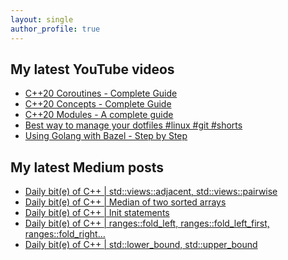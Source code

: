 ```yaml
---
layout: single
author_profile: true
---
```


## My latest YouTube videos

<ul>
<!--START_SECTION:youtube-->
<li><a href="https://www.youtube.com/watch?v=w-dmOHhBX9o">C++20 Coroutines - Complete Guide</a></li>
<li><a href="https://www.youtube.com/watch?v=1So7onMFxJM">C++20 Concepts  - Complete Guide</a></li>
<li><a href="https://www.youtube.com/watch?v=WRCwciJ5MTE">C++20 Modules - A complete guide</a></li>
<li><a href="https://www.youtube.com/watch?v=LHrB4TcU1JM">Best way to manage your dotfiles #linux #git #shorts</a></li>
<li><a href="https://www.youtube.com/watch?v=mXLrk0ipwz4">Using Golang with Bazel - Step by Step</a></li>
<!--END_SECTION:youtube-->
</ul>

## My latest Medium posts

<ul>
<!--START_SECTION:medium-->
<li><a href="https://medium.com/@simontoth/daily-bit-e-of-c-std-views-adjacent-std-views-pairwise-809363044218?source=rss-1e1de1006a93------2">Daily bit(e) of C++ | std::views::adjacent, std::views::pairwise</a></li>
<li><a href="https://medium.com/@simontoth/daily-bit-e-of-c-median-of-two-sorted-arrays-679a3b6f9921?source=rss-1e1de1006a93------2">Daily bit(e) of C++ | Median of two sorted arrays</a></li>
<li><a href="https://medium.com/@simontoth/daily-bit-e-of-c-init-statements-6e6bd4bd2a11?source=rss-1e1de1006a93------2">Daily bit(e) of C++ | Init statements</a></li>
<li><a href="https://medium.com/@simontoth/daily-bit-e-of-c-ranges-fold-left-ranges-fold-left-first-ranges-fold-right-747bd2149cc8?source=rss-1e1de1006a93------2">Daily bit(e) of C++ | ranges::fold_left, ranges::fold_left_first, ranges::fold_right…</a></li>
<li><a href="https://medium.com/@simontoth/daily-bit-e-of-c-std-lower-bound-std-upper-bound-2614cc0f3aa4?source=rss-1e1de1006a93------2">Daily bit(e) of C++ | std::lower_bound, std::upper_bound</a></li>
<!--END_SECTION:medium-->
</ul>